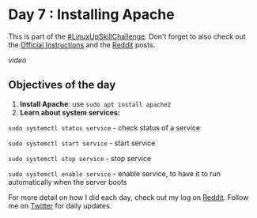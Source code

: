 # Day 7 : Installing Apache

This is part of the [#LinuxUpSkillChallenge](../challenges/linux-upskill.html). Don't forget to also check out the [Official Instructions](https://github.com/snori74/linuxupskillchallenge/blob/master/07.md) and the [Reddit](https://www.reddit.com/r/linuxupskillchallenge/) posts.

*video*

## Objectives of the day
1. **Install Apache**: use ```sudo apt install apache2```
2. **Learn about system services:**

```sudo systemctl status service``` - check status of a service

```sudo systemctl start service``` - start service

```sudo systemctl stop service``` - stop service

```sudo systemctl enable service``` - enable service, to have it to run automatically when the server boots

For more detail on how I did each day, check out my log on [Reddit](https://www.reddit.com/user/livia2lima). Follow me on [Twitter](https://twitter.com/search?q=%23LinuxUpSkillChallenge%20%40livialimatweets&src=typed_query&f=live) for daily updates.
